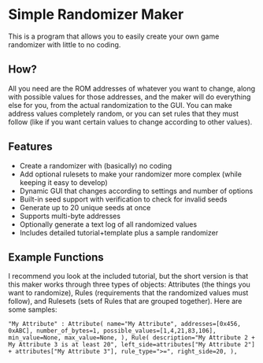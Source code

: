 # Simple Randomizer Maker
This is a program that allows you to easily create your own game randomizer with little to no coding.

## How?
All you need are the ROM addresses of whatever you want to change, along with possible values for those addresses, and the maker will do everything else for you, from the actual randomization to the GUI. You can make address values completely random, or you can set rules that they must follow (like if you want certain values to change according to other values).

## Features
- Create a randomizer with (basically) no coding
- Add optional rulesets to make your randomizer more complex (while keeping it easy to develop)
- Dynamic GUI that changes according to settings and number of options
- Built-in seed support with verification to check for invalid seeds
- Generate up to 20 unique seeds at once
- Supports multi-byte addresses
- Optionally generate a text log of all randomized values
- Includes detailed tutorial+template plus a sample randomizer

## Example Functions
I recommend you look at the included tutorial, but the short version is that this maker works through three types of objects: Attributes (the things you want to randomize), Rules (requirements that the randomized values must follow), and Rulesets (sets of Rules that are grouped together). Here are some samples:

`"My Attribute" : Attribute(
	name="My Attribute",
	addresses=[0x456, 0xABC],
	number_of_bytes=1,
	possible_values=[1,4,21,83,106],
	min_value=None,
	max_value=None,
),
Rule(
	description="My Attribute 2 + My Attribute 3 is at least 20",
	left_side=attributes["My Attribute 2"] + attributes["My Attribute 3"],
	rule_type=">=",
	right_side=20,
),`
